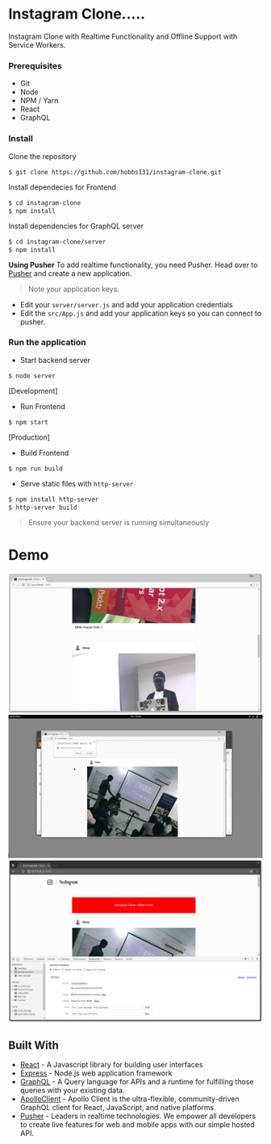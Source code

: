 # Instagram Clone.....

Instagram Clone with Realtime Functionality and Offline Support with Service Workers.

### Prerequisites
- Git
- Node
- NPM / Yarn
- React
- GraphQL

### Install 
Clone the repository

```
$ git clone https://github.com/hobbs131/instagram-clone.git
```

Install dependecies for Frontend
```
$ cd instagram-clone
$ npm install
```

Install dependencies for GraphQL server
```
$ cd instagram-clone/server
$ npm install
```

**Using Pusher**
To add realtime functionality, you need Pusher. Head over to [Pusher](https://pusher.com) and create a new application.

> Note your application keys.

- Edit your `server/server.js` and add your application credentials
- Edit the `src/App.js` and add your application keys so you can connect to pusher.


### Run the application
- Start backend server
```
$ node server
```

[Development] 
- Run Frontend
```
$ npm start
```

[Production] 
- Build Frontend
```
$ npm run build
```

- Serve static files with `http-server`
```
$ npm install http-server
$ http-server build
```

> Ensure your backend server is running simultaneously

# Demo

<img src="demo/demo.png" alt="Instagram clone">

<img src="demo/demo1.gif" alt="Realtime Posts">

<img src="demo/demo2.png" alt="Offline Mode">

## Built With
- [React](https://reactjs.org) - A Javascript library for building user interfaces
- [Express](https://expressjs.com) - Node.js web application framework
- [GraphQL](https://graphql.org) - A Query language for APIs and a runtime for fulfilling those queries with your existing data.
- [ApolloClient](https://www.apollographql.com/client) - Apollo Client is the ultra-flexible, community-driven GraphQL client for React, JavaScript, and native platforms.
- [Pusher](https://pusher.com) - Leaders in realtime technologies. We empower all developers to create live features for web and mobile apps with our simple hosted API.


